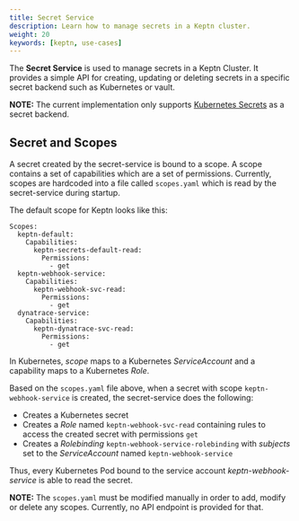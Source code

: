 ```yaml
---
title: Secret Service
description: Learn how to manage secrets in a Keptn cluster.
weight: 20
keywords: [keptn, use-cases]
---
```


The **Secret Service** is used to manage secrets in a Keptn Cluster.
It provides a simple API for creating, updating or deleting secrets in a specific secret backend such as Kubernetes or vault.

**NOTE:** The current implementation only supports [Kubernetes Secrets](https://kubernetes.io/docs/concepts/configuration/secret/) as a secret backend.

## Secret and Scopes

A secret created by the secret-service is bound to a scope.
A scope contains a set of capabilities which are a set of permissions.
Currently, scopes are hardcoded into a file called `scopes.yaml` which is read by the secret-service during startup.

The default scope for Keptn looks like this:
```
Scopes:
  keptn-default:
    Capabilities:
      keptn-secrets-default-read:
        Permissions:
          - get
  keptn-webhook-service:
    Capabilities:
      keptn-webhook-svc-read:
        Permissions:
          - get
  dynatrace-service:
    Capabilities:
      keptn-dynatrace-svc-read:
        Permissions:
          - get
```

In Kubernetes, *scope* maps to a Kubernetes *ServiceAccount* and a capability maps to a Kubernetes *Role*.

Based on the `scopes.yaml` file above, when a secret with scope `keptn-webhook-service` is created, the secret-service does the following:
- Creates a Kubernetes secret
- Creates a *Role* named `keptn-webhook-svc-read` containing rules to access the created secret with permissions `get`
- Creates a *Rolebinding* `keptn-webhook-service-rolebinding` with *subjects* set to the *ServiceAccount* named `keptn-webhook-service`

Thus, every Kubernetes Pod bound to the service account *keptn-webhook-service* is able to read the secret.

**NOTE:** The `scopes.yaml` must be modified manually in order to add, modify or delete any scopes.
Currently, no API endpoint is provided for that.

